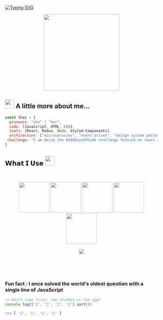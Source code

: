 

[![Typing SVG](https://readme-typing-svg.herokuapp.com?font=Architects+Daughter&color=7AF79A&size=30&lines=Hey!+It's+Ankita!;I'm+a+learning+developer...;And+I'm+a+proud+GitHub+user)](https://git.io/typing-svg)

<p align="center">
  <img width="250" src="https://media.giphy.com/media/jIgXf4hgbHCeKiXpvt/giphy.gif">
</p>

##  <img src="https://media.giphy.com/media/ObNTw8Uzwy6KQ/giphy.gif" width="30px"> A little more about me...  

```javascript
const thai = {
  pronouns: "she" | "her",
  code: [Javascript, HTML, CSS],
  tools: [React, Redux, Node, Styled-Components],
  architecture: ["microservices", "event-driven", "design system pattern"],
 challenge: "I am doing the #100DaysOfCode challenge focused on react and typescript"
}
```


## 𝗪𝗵𝗮𝘁 𝗜 𝗨𝘀𝗲 <img src = "https://media2.giphy.com/media/QssGEmpkyEOhBCb7e1/giphy.gif?cid=ecf05e47a0n3gi1bfqntqmob8g9aid1oyj2wr3ds3mg700bl&rid=giphy.gif" width = 32px>

<br>
<p align="center">
  <img src="https://media3.giphy.com/media/ln7z2eWriiQAllfVcn/200w.webp" width="100">
   <img src="https://media.giphy.com/media/kH6CqYiquZawmU1HI6/giphy.gif" width="100" height="100">
   <img src="https://i.giphy.com/media/eNAsjO55tPbgaor7ma/200w.webp" width="100">
   <img src="https://i.giphy.com/media/KzJkzjggfGN5Py6nkT/200.webp" width="100">
   <img src="https://i.giphy.com/media/IdyAQJVN2kVPNUrojM/200.webp" width="100"><br><br>
  <img src="https://camo.githubusercontent.com/936a08778c7e4885053d148c07bbd2339dfbdd80/68747470733a2f2f6665726f73732e6e65742f782f6e6f6465322e676966" /><br><br>
</p>
<br>
<br>

### Fun fact : I once solved the world's oldest question with a single line of JavaScript
<!-- wi*quL3fcV -->

```javascript
// Which came first: the chicken or the egg?
console.log(['🥚', '🐣', '🐥', '🐔'].sort())

>>> [ '🐔', '🐣', '🐥', '🥚' ]
```
